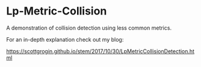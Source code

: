 # Lp-Metric-Collision
A demonstration of collision detection using less common metrics. 

For an in-depth explanation check out my blog:

https://scottgrogin.github.io/stem/2017/10/30/LpMetricCollisionDetection.html
